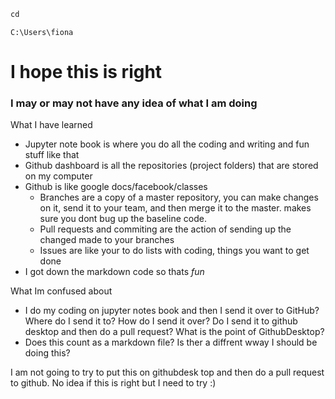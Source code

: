 ```python
cd
```

    C:\Users\fiona
    

# I hope this is right 

### I may or may not have any idea of what I am doing 

What I have learned 
- Jupyter note book is where you do all the coding and writing and fun stuff like that 
- Github dashboard is all the repositories (project folders) that are stored on my computer
- Github is like google docs/facebook/classes 
  - Branches are a copy of a master repository, you can make changes on it, send it to your team, and then merge it to the master. makes sure you dont bug up the baseline code. 
  - Pull requests and commiting are the action of sending up the changed made to your branches 
  - Issues are like your to do lists with coding, things you want to get done
- I got down the markdown code so thats *fun* 

What Im confused about 
- I do my coding on jupyter notes book and then I send it over to GitHub? Where do I send it to? How do I send it over? Do I send it to github desktop and then do a pull request? What is the point of GithubDesktop? 
- Does this count as a markdown file? Is ther a diffrent wway I should be doing this?

I am not going to try to put this on githubdesk top and then do a pull request to github. No idea if this is right but I need to try :) 


```python

```


```python

```
